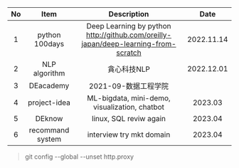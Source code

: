 

| No | Item | Description  | Date |
|:--------:|:-------:|:-------:|:-------:|
| 1 | python 100days | Deep Learning by python http://github.com/oreilly-japan/deep-learning-from-scratch  | 2022.11.14 |
| 2 | NLP algorithm | 貪心科技NLP | 2022.12.01 |
| 3 | DEacademy |  2021-09-数据工程学院  | |
| 4 | project-idea | ML-bigdata, mini-demo, visualization, chatbot  | 2023.03  |   
| 5 | DEknow | linux, SQL reviw again | 2023.04 |       
| 6 | recommand system | interview try mkt domain | 2023.04 |


> git config --global --unset http.proxy


